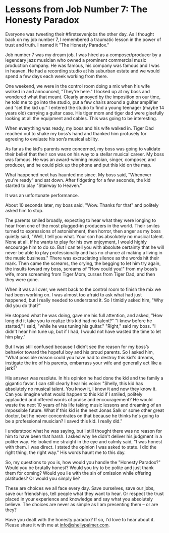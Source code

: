 # Lessons from Job Number 7: The Honesty Paradox

Everyone was tweeting their #firstsevenjobs the other day. As I thought back on my job number 7, I remembered a traumatic lesson in the power of trust and truth. I named it "The Honesty Paradox."

Job number 7 was my dream job. I was hired as a composer/producer by a legendary jazz musician who owned a prominent commercial music production company. He was famous, his company was famous and I was in heaven. He had a recording studio at his suburban estate and we would spend a few days each week working from there.

One weekend, we were in the control room doing a mix when his wife walked in and announced, "They're here." I looked up at my boss and wondered what that meant. Clearly annoyed by the imposition on our time, he told me to go into the studio, put a few chairs around a guitar amplifier and “set the kid up.” I entered the studio to find a young teenager (maybe 14 years old) carrying a guitar case. His tiger mom and tiger dad were gleefully looking at all the equipment and cables. This was going to be interesting.

When everything was ready, my boss and his wife walked in. Tiger Dad reached out to shake my boss’s hand and thanked him profusely for agreeing to evaluate his son’s musical ability.

As far as the kid's parents were concerned, my boss was going to validate their belief that their son was on his way to a stellar musical career. My boss was famous. He was an award-winning musician, singer, composer, and producer, and he could pick up the phone and put this kid on the map.

What happened next has haunted me since. My boss said, "Whenever you're ready" and sat down. After fidgeting for a few seconds, the kid started to play "Stairway to Heaven."

It was an unfortunate performance.

About 10 seconds later, my boss said, "Wow. Thanks for that" and politely asked him to stop.

The parents smiled broadly, expecting to hear what they were longing to hear from one of the most plugged-in producers in the world. Their smiles turned to expressions of astonishment, then horror, then anger as my boss quietly said, "Well, I tell you what. Your son has absolutely no musical talent. None at all. If he wants to play for his own enjoyment, I would highly encourage him to do so. But I can tell you with absolute certainty that he will never be able to play professionally and has no chance at making a living in the music business." There was excruciating silence as the words hit their mark. Then came the screams, the crying, the begging to let him try again, the insults toward my boss, screams of "How could you!" from my boss’s wife, more screaming from Tiger Mom, curses from Tiger Dad, and then they were gone.

When it was all over, we went back to the control room to finish the mix we had been working on. I was almost too afraid to ask what had just happened, but I really needed to understand it. So I timidly asked him, "Why did you do that?"

He stopped what he was doing, gave me his full attention, and asked, "How long did it take you to realize this kid had no talent?" "I knew before he started," I said, "while he was tuning his guitar." "Right," said my boss. "I didn't hear him tune up, but if I had, I would not have wasted the time to let him play."

But I was still confused because I didn’t see the reason for my boss’s behavior toward the hopeful boy and his proud parents. So I asked him, "What possible reason could you have had to destroy this kid's dreams, instigate the ire of his parents, embarrass your wife and generally act like a jerk?"

His answer was resolute. In his opinion he had done the kid and the family a gigantic favor. I can still clearly hear his voice: "Shelly, this kid has absolutely no musical talent. You know it, I know it and now they know it. Can you imagine what would happen to this kid if I smiled, politely applauded and offered words of praise and encouragement? He would waste the next 10 years of his life taking music lessons and dreaming of an impossible future. What if this kid is the next Jonas Salk or some other great doctor, but he never concentrates on that because he thinks he's going to be a professional musician? I saved this kid. I really did."

I understood what he was saying, but I still thought there was no reason for him to have been that harsh. I asked why he didn't deliver his judgment in a politer way. He looked me straight in the eye and calmly said, "I was honest with them. I was direct. I stated the opinion I was asked to state. I did the right thing, the right way." His words haunt me to this day.

So, my questions to you is, how would you handle the "Honesty Paradox?" Would you be brutally honest? Would you try to be polite and just thank them for coming? Would you lie with the sin of omission while offering platitudes? Or would you simply lie?

These are choices we all face every day. Save ourselves, save our jobs, save our friendships, tell people what they want to hear. Or respect the trust placed in your experience and knowledge and say what you absolutely believe. The choices are never as simple as I am presenting them – or are they?

Have you dealt with the honesty paradox? If so, I'd love to hear about it. Please share it with me at [info@shellypalmer.com](mailto:info@shellypalmer.com).